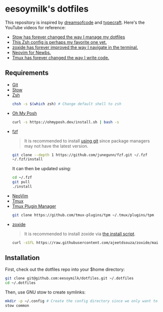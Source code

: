 # eesoymilk's dotfiles

This repository is inspired by [dreamsofcode](https://www.youtube.com/@dreamsofcode) and [typecraft](https://www.youtube.com/@typecraft_dev).
Here's the YouTube videos for reference:

- [Stow has forever changed the way I manage my dotfiles](https://www.youtube.com/watch?v=y6XCebnB9gs)
- [This Zsh config is perhaps my favorite one yet.](https://www.youtube.com/watch?v=ud7YxC33Z3w)
- [zoxide has forever improved the way I navigate in the terminal.](https://www.youtube.com/watch?v=aghxkpyRVDY)
- [Neovim for Newbs.](https://www.youtube.com/playlist?list=PLsz00TDipIffreIaUNk64KxTIkQaGguqn)
- [Tmux has forever changed the way I write code.](https://www.youtube.com/watch?v=DzNmUNvnB04)

## Requirements

- [Git](https://git-scm.com/downloads)
- [Stow](https://www.gnu.org/software/stow/)
- [Zsh](https://github.com/ohmyzsh/ohmyzsh/wiki/Installing-ZSH)
  ```bash
  chsh -s $(which zsh) # Change default shell to zsh
  ```
- [Oh My Posh](https://ohmyposh.dev/)
  ```bash
  curl -s https://ohmyposh.dev/install.sh | bash -s
  ```
- [fzf](https://github.com/junegunn/fzf)
  > It is recommended to install [using git](https://github.com/junegunn/fzf?tab=readme-ov-file#using-git) since package managers may not have the latest version.
  ```bash
  git clone --depth 1 https://github.com/junegunn/fzf.git ~/.fzf
  ~/.fzf/install
  ```
  It can then be updated using:
  ```bash
  cd ~/.fzf
  git pull
  ./install
  ```
- [NeoVim](https://github.com/neovim/neovim/blob/master/INSTALL.md)
- [Tmux](https://github.com/tmux/tmux/wiki/Installing)
- [Tmux Plugin Manager](https://github.com/tmux-plugins/tpm)
  ```bash
  git clone https://github.com/tmux-plugins/tpm ~/.tmux/plugins/tpm
  ```
- [zoxide](https://github.com/ajeetdsouza/zoxide)
  > It is recommended to install zoxide via [the install script](https://github.com/ajeetdsouza/zoxide?tab=readme-ov-file#installation).
  ```bash
  curl -sSfL https://raw.githubusercontent.com/ajeetdsouza/zoxide/main/install.sh | sh
  ```

## Installation

First, check out the dotfiles repo into your $home directory:

```bash
git clone git@github.com:eesoymilk/dotfiles.git ~/.dotfiles
cd ~/.dotfiles
```

Then, use GNU stow to create symlinks:

```bash
mkdir -p ~/.config # Create the config directory since we only want to symlink the contents of the config directory
stow common
```
